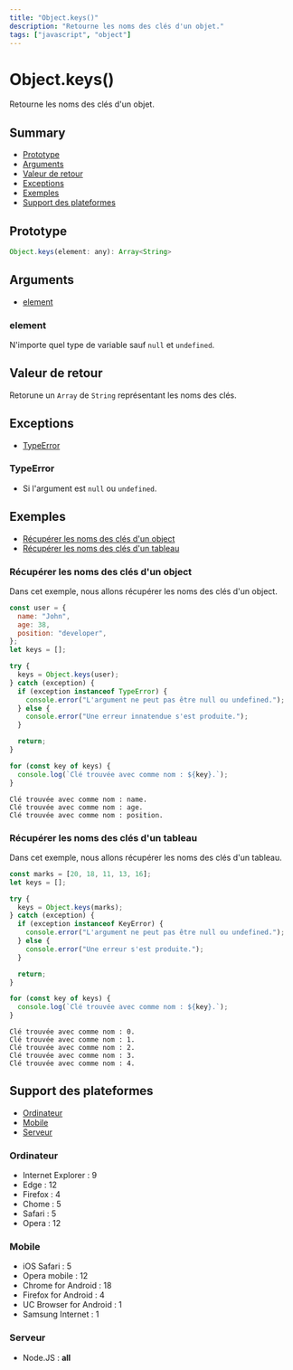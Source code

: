 ```yaml
---
title: "Object.keys()"
description: "Retourne les noms des clés d'un objet."
tags: ["javascript", "object"]
---
```


# Object.keys()

Retourne les noms des clés d'un objet.

## Summary

- [Prototype](#prototype)
- [Arguments](#arguments)
- [Valeur de retour](#valeur-de-retour)
- [Exceptions](#exceptions)
- [Exemples](#exemples)
- [Support des plateformes](#support-des-plateformes)

## Prototype

```javascript
Object.keys(element: any): Array<String>
```

## Arguments

- [element](#element)

### element

N'importe quel type de variable sauf `null` et `undefined`.

## Valeur de retour

Retorune un `Array` de `String` représentant les noms des clés.

## Exceptions

- [TypeError](#typeerror)

### TypeError

- Si l'argument est `null` ou `undefined`.

## Exemples

- [Récupérer les noms des clés d'un object](#récupérer-les-noms-des-clés-d-un-object)
- [Récupérer les noms des clés d'un tableau](#récupérer-les-noms-des-clés-d-un-tableau)

### Récupérer les noms des clés d'un object

Dans cet exemple, nous allons récupérer les noms des clés d'un object.

```javascript
const user = {
  name: "John",
  age: 38,
  position: "developer",
};
let keys = [];

try {
  keys = Object.keys(user);
} catch (exception) {
  if (exception instanceof TypeError) {
    console.error("L'argument ne peut pas être null ou undefined.");
  } else {
    console.error("Une erreur innatendue s'est produite.");
  }

  return;
}

for (const key of keys) {
  console.log(`Clé trouvée avec comme nom : ${key}.`);
}
```

```
Clé trouvée avec comme nom : name.
Clé trouvée avec comme nom : age.
Clé trouvée avec comme nom : position.
```

### Récupérer les noms des clés d'un tableau

Dans cet exemple, nous allons récupérer les noms des clés d'un tableau.

```javascript
const marks = [20, 18, 11, 13, 16];
let keys = [];

try {
  keys = Object.keys(marks);
} catch (exception) {
  if (exception instanceof KeyError) {
    console.error("L'argument ne peut pas être null ou undefined.");
  } else {
    console.error("Une erreur s'est produite.");
  }

  return;
}

for (const key of keys) {
  console.log(`Clé trouvée avec comme nom : ${key}.`);
}
```

```
Clé trouvée avec comme nom : 0.
Clé trouvée avec comme nom : 1.
Clé trouvée avec comme nom : 2.
Clé trouvée avec comme nom : 3.
Clé trouvée avec comme nom : 4.
```

## Support des plateformes

- [Ordinateur](#ordinateur)
- [Mobile](#mobile)
- [Serveur](#serveur)

### Ordinateur

- Internet Explorer : 9
- Edge : 12
- Firefox : 4
- Chome : 5
- Safari : 5
- Opera : 12

### Mobile

- iOS Safari : 5
- Opera mobile : 12
- Chrome for Android : 18
- Firefox for Android : 4
- UC Browser for Android : 1
- Samsung Internet : 1

### Serveur

- Node.JS : **all**
